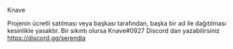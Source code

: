 Knave

Projenin ücretli satılması veya başkası tarafından, başka bir ad ile dağıtılması kesinlikle yasaktır.
Bir sıkıntı olursa Knave#0927 Discord dan yazabilirsiniz
https://discord.gg/serendia
